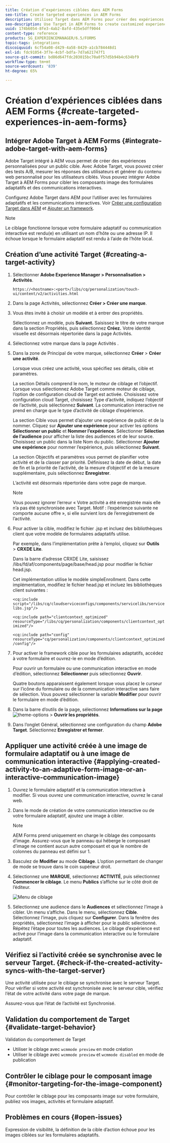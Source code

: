 ```yaml
---
title: Création d’expériences ciblées dans AEM Forms
seo-title: Create targeted experiences in AEM Forms
description: Utilisez Target dans AEM Forms pour créer des expériences personnalisées pour les clients ciblés.
seo-description: Use Target in AEM Forms to create customized experiences for targeted customers.
uuid: 174b6054-8fe3-4ab2-8afd-435e5dff9044
content-type: reference
products: SG_EXPERIENCEMANAGER/6.5/FORMS
topic-tags: integrations
discoiquuid: 6cf54a08-d429-4a58-8429-a1cb784448d1
exl-id: fdc91054-3f7e-4cbf-bdfa-7d7a621747f1
source-git-commit: bd86d647fdc203015bc70a0f57d5b94b4c634bf9
workflow-type: tm+mt
source-wordcount: '839'
ht-degree: 65%

---
```


# Création d’expériences ciblées dans AEM Forms {#create-targeted-experiences-in-aem-forms}

## Intégrer Adobe Target à AEM Forms {#integrate-adobe-target-with-aem-forms}

Adobe Target intégré à AEM vous permet de créer des expériences personnalisées pour un public cible. Avec Adobe Target, vous pouvez créer des tests A/B, mesurer les réponses des utilisateurs et générer du contenu web personnalisé pour les utilisateurs ciblés. Vous pouvez intégrer Adobe Target à AEM Forms pour cibler les composants image des formulaires adaptatifs et des communications interactives.

Configurez Adobe Target dans AEM pour l’utiliser avec les formulaires adaptatifs et les communications interactives. Voir [Créer une configuration Target dans AEM](/help/sites-administering/target.md) et [Ajouter un framework](/help/sites-administering/target.md).

>[!NOTE]
>
>Le ciblage fonctionne lorsque votre formulaire adaptatif ou communication interactive est rendu(e) en utilisant un nom d’hôte ou une adresse IP. Il échoue lorsque le formulaire adaptatif est rendu à l’aide de l’hôte local.

## Création d’une activité Target {#creating-a-target-activity}

1. Sélectionner **Adobe Experience Manager > Personnalisation > Activités**.

   `https://<hostname>:<port>/libs/cq/personalization/touch-ui/content/v2/activities.html`

1. Dans la page Activités, sélectionnez **Créer > Créer une marque**.
1. Vous êtes invité à choisir un modèle et à entrer des propriétés.

   Sélectionnez un modèle, puis **Suivant.** Saisissez le titre de votre marque dans la section Propriétés, puis sélectionnez **Créez.**
Votre identité visuelle est désormais répertoriée dans la page Activités.

1. Sélectionnez votre marque dans la page Activités .
1. Dans la zone de Principal de votre marque, sélectionnez **Créer** > **Créer une activité**.

   Lorsque vous créez une activité, vous spécifiez ses détails, cible et paramètres.

   La section Détails comprend le nom, le moteur de ciblage et l’objectif. Lorsque vous sélectionnez Adobe Target comme moteur de ciblage, l’option de configuration cloud de Target est activée. Choisissez votre configuration cloud Target, choisissez Type d’activité, indiquez l’objectif de l’activité, puis sélectionnez **Suivant**. La communication interactive ne prend en charge que le type d’activité de ciblage d’expérience.

   La section Cible vous permet d’ajouter une expérience de public et de la nommer. Cliquez sur **Ajouter une expérience** pour activer les options **Sélectionner un public** et **Nommer l’expérience**. Sélectionner **Sélection de l’audience** pour afficher la liste des audiences et de leur source. Choisissez un public dans la liste Nom du public. Sélectionner **Ajouter une expérience** pour nommer l’expérience, puis sélectionnez **Suivant**.

   La section Objectifs et paramètres vous permet de planifier votre activité et de la classer par priorité. Définissez la date de début, la date de fin et la priorité de l’activité, de la mesure d’objectif et de la mesure supplémentaire, puis sélectionnez **Enregistrer**.

   L’activité est désormais répertoriée dans votre page de marque.

   >[!NOTE]
   >
   >Vous pouvez ignorer l’erreur « Votre activité a été enregistrée mais elle n’a pas été synchronisée avec Target. Motif : l’expérience suivante ne comporte aucune offre », si elle survient lors de l’enregistrement de l’activité.

1. Pour activer la cible, modifiez le fichier .jsp et incluez des bibliothèques client que votre modèle de formulaires adaptatifs utilise.

   Par exemple, dans l’implémentation prête à l’emploi, cliquez sur **Outils** > **CRXDE Lite**.

   Dans la barre d’adresse CRXDE Lite, saisissez /libs/fd/af/components/page/base/head.jsp pour modifier le fichier head.jsp.

   Cet implémentation utilise le modèle simpleEnrollment. Dans cette implémentation, modifiez le fichier head.jsp et incluez les bibliothèques client suivantes :

   `<cq:include script="/libs/cq/cloudserviceconfigs/components/servicelibs/servicelibs.jsp"/>`

   `<cq:include path="clientcontext_optimized" resourceType="/libs/cq/personalization/components/clientcontext_optimized"/>`

   `<cq:include path="config" resourceType="cq/personalization/components/clientcontext_optimized/config"/>`

1. Pour activer le framework cible pour les formulaires adaptatifs, accédez à votre formulaire et ouvrez-le en mode d’édition.

   Pour ouvrir un formulaire ou une communication interactive en mode d’édition, sélectionnez **Sélectionner** puis sélectionnez **Ouvrir**.

   Quatre boutons apparaissent également lorsque vous placez le curseur sur l’icône du formulaire ou de la communication interactive sans faire de sélection. Vous pouvez sélectionner la variable **Modifier** pour ouvrir le formulaire en mode d’édition.

1. Dans la barre d’outils de la page, sélectionnez **Informations sur la page** ![theme-options](assets/theme-options.png) > **Ouvrir les propriétés**.
1. Dans l’onglet Général, sélectionnez une configuration du champ **Adobe Target**. Sélectionnez **Enregistrer et fermer**.

## Appliquer une activité créée à une image de formulaire adaptatif ou à une image de communication interactive {#applying-created-activity-to-an-adaptive-form-image-or-an-interactive-communication-image}

1. Ouvrez le formulaire adaptatif et la communication interactive à modifier. Si vous ouvrez une communication interactive, ouvrez le canal web.

1. Dans le mode de création de votre communication interactive ou de votre formulaire adaptatif, ajoutez une image à cibler.

   >[!NOTE]
   >
   >AEM Forms prend uniquement en charge le ciblage des composants d’image. Assurez-vous que le panneau qui héberge le composant d’image ne contient aucun autre composant et que le nombre de colonnes du panneau est défini sur 1.

1. Basculez de **Modifier** au mode **Ciblage**. L’option permettant de changer de mode se trouve dans le coin supérieur droit.
1. Sélectionnez une **MARQUE**, sélectionnez **ACTIVITÉ**, puis sélectionnez **Commencer le ciblage**. Le menu **Publics** s’affiche sur le côté droit de l’éditeur.

   ![Menu de ciblage](assets/targeting-menu.png)

1. Sélectionnez une audience dans le **Audiences** et sélectionnez l’image à cibler. Un menu s’affiche. Dans le menu, sélectionnez **Cible**. Sélectionnez l’image, puis cliquez sur **Configurer**. Dans la fenêtre des propriétés, sélectionnez l’image à afficher pour le public sélectionné. Répétez l’étape pour toutes les audiences. Le ciblage d’expérience est activé pour l’image dans la communication interactive ou le formulaire adaptatif.

## Vérifiez si l’activité créée se synchronise avec le serveur Target. {#check-if-the-created-activity-syncs-with-the-target-server}

Une activité utilisée pour le ciblage se synchronise avec le serveur Target. Pour vérifier si votre activité est synchronisée avec le serveur cible, vérifiez l’état de votre activité dans votre page de marque.

Assurez-vous que l’état de l’activité est Synchronisé.

## Validation du comportement de Target {#validate-target-behavior}

Validation du comportement de Target

* Utiliser le ciblage avec `wcmmode preview` en mode création
* Utiliser le ciblage avec `wcmmode preview` et `wcmmode disabled` en mode de publication

## Contrôler le ciblage pour le composant image {#monitor-targeting-for-the-image-component}

Pour contrôler le ciblage pour les composants image sur votre formulaire, publiez vos images, activités et formulaire adaptatif.

## Problèmes en cours {#open-issues}

Expression de visibilité, la définition de la cible d’action échoue pour les images ciblées sur les formulaires adaptatifs.
